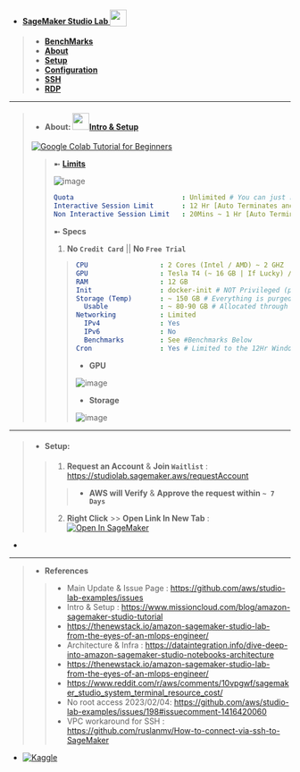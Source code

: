 - #### [SageMaker Studio Lab <sub><img src="https://github.com/Azathothas/BugGPT-Tools/assets/58171889/0eacb57a-972e-41fd-ae58-e0bccb8c42e9"  width="30" height="30"> </sub>](https://studiolab.sagemaker.aws)
> - [**BenchMarks**]()
> - [**About**]()
> - [**Setup**]()
> - [**Configuration**]()
> - [**SSH**]()
> - [**RDP**]()
---

> - #### About: [<img src="https://github.com/Azathothas/BugGPT-Tools/assets/58171889/7737d632-1cf6-46a0-8b3a-644482b9022d" width="30" height="30">**Intro** & **Setup**](https://www.youtube.com/watch?v=g0xu9DA4gDw)
> [![Google Colab Tutorial for Beginners](https://img.youtube.com/vi/SP-WBt2b54o/maxresdefault.jpg)](https://www.youtube.com/watch?v=SP-WBt2b54o)
> 
> > ➼ [**Limits**](https://studiolab.sagemaker.aws/faqhttps://studiolab.sagemaker.aws/faq)
> >
> > ![image](https://github.com/Azathothas/BugGPT-Tools/assets/58171889/183cbae2-4388-4b76-96ad-0db9d7692cba)
> > 
> > ```yaml
> > Quota                           : Unlimited # You can just reset & run again 
> > Interactive Session Limit       : 12 Hr [Auto Terminates and Loses Persistance] # Interactive = You continously use the Shell Environment
> > Non Interactive Session Limit   : 20Mins ~ 1 Hr [Auto Terminates and Loses Persistance] # Non Interactive = You do nothing & Shell Environment is Idle
> > ```
> > ➼ **Specs**
> > 1. **No `Credit Card`** || **No `Free Trial`**
> > 
> > > ```YAML
> > > CPU                  : 2 Cores (Intel / AMD) ~ 2 GHZ
> > > GPU                  : Tesla T4 (~ 16 GB | If Lucky) /K80 (~ 12 GB If Unlucky) | tGPU  # Not Always Available (If Really unlucky): https://www.kaggle.com/general/251969
> > > RAM                  : 12 GB
> > > Init                 : docker-init # NOT Privileged (ps -p 1 -o comm=)
> > > Storage (Temp)       : ~ 150 GB # Everything is purged & deleted 
> > >   Usable             : ~ 80-90 GB # Allocated through different Partitions
> > > Networking           : Limited
> > >   IPv4               : Yes
> > >   IPv6               : No
> > >   Benchmarks         : See #Benchmarks Below
> > > Cron                 : Yes # Limited to the 12Hr Window ofc
> > > ```
> > > - **GPU**
> > > 
> > > ![image](https://github.com/Azathothas/BugGPT-Tools/assets/58171889/feb06f9e-db8f-4b1b-8b78-6b7fab0af049)
> > >
> > > - **Storage**
> > > 
> > > ![image](https://github.com/Azathothas/BugGPT-Tools/assets/58171889/9f1b634f-47d3-413c-bbd6-9f22e0be97e9)
> > > 
----
> - #### Setup:
> > 1. **Request an Account** & **Join `Waitlist`** : https://studiolab.sagemaker.aws/requestAccount
> > > - **AWS will Verify** & **Approve the request within** **`~ 7 Days`**
> > 2. **Right Click** >> **Open Link In New Tab** : <a href="https://studiolab.sagemaker.aws/import/github/Azathothas/BugGPT-Tools/blob/main/free-tiers/VPS/AWS%20SageMaker%20Studio%20(Lab)/SageMaker.ipynb" target="_parent"><img src="https://github.com/Azathothas/BugGPT-Tools/assets/58171889/056e22a6-a19a-4850-b5e6-c94c52472fac" alt="Open In SageMaker"/></a>


- 

---
> - **References**
> > - Main Update & Issue Page : https://github.com/aws/studio-lab-examples/issues
> > - Intro & Setup : https://www.missioncloud.com/blog/amazon-sagemaker-studio-tutorial
> > - https://thenewstack.io/amazon-sagemaker-studio-lab-from-the-eyes-of-an-mlops-engineer/
> > - Architecture & Infra : https://dataintegration.info/dive-deep-into-amazon-sagemaker-studio-notebooks-architecture
> > - https://thenewstack.io/amazon-sagemaker-studio-lab-from-the-eyes-of-an-mlops-engineer/
> > - https://www.reddit.com/r/aws/comments/10vpgwf/sagemaker_studio_system_terminal_resource_cost/
> > - No root access 2023/02/04: https://github.com/aws/studio-lab-examples/issues/198#issuecomment-1416420060
> > - VPC workaround for SSH : https://github.com/ruslanmv/How-to-connect-via-ssh-to-SageMaker

- [![Kaggle](https://kaggle.com/static/images/open-in-kaggle.svg)](https://kaggle.com/kernels/welcome?src=https://github.com/roboflow-ai/notebooks/blob/main/notebooks/train-yolov8-object-detection-on-custom-dataset.ipynb) 
